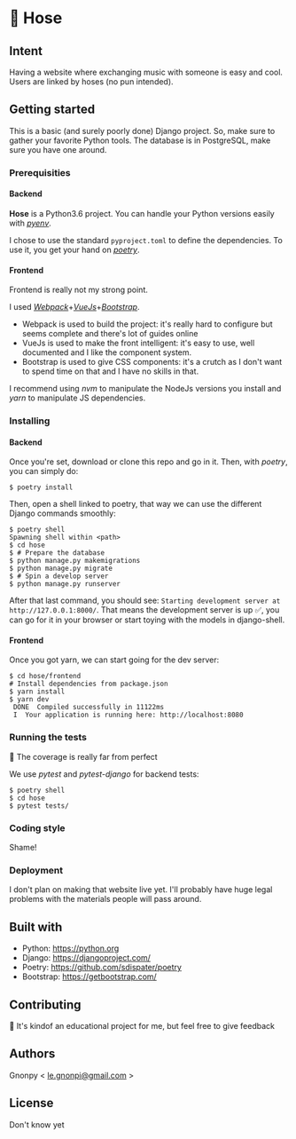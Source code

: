 # 🚿 Hose

## Intent
Having a website where exchanging music with someone is easy and cool.
Users are linked by hoses (no pun intended).

## Getting started

This is a basic (and surely poorly done) Django project.
So, make sure to gather your favorite Python tools.
The database is in PostgreSQL, make sure you have one around.

### Prerequisities

#### Backend

**Hose** is a Python3.6 project.
You can handle your Python versions easily with [*pyenv*](https://github.com/pyenv/pyenv).

I chose to use the standard `pyproject.toml` to define the dependencies.
To use it, you get your hand on [*poetry*](https://github.com/sdispater/poetry).

#### Frontend

Frontend is really not my strong point.

I used [*Webpack*](https://webpack.js.org/)+[*VueJs*](https://vuejs.org/)+[*Bootstrap*](https://getbootstrap.com/).
* Webpack is used to build the project: 
it's really hard to configure but seems complete and there's lot of guides online
* VueJs is used to make the front intelligent:
it's easy to use, well documented and I like the component system.
* Bootstrap is used to give CSS components:
it's a crutch as I don't want to spend time on that and I have no skills in that.

I recommend using *nvm* to manipulate the NodeJs versions you install
and *yarn* to manipulate JS dependencies. 

### Installing

#### Backend

Once you're set, download or clone this repo and go in it.
Then, with *poetry*, you can simply do:
```
$ poetry install
```
Then, open a shell linked to poetry, 
that way we can use the different Django commands smoothly:
```
$ poetry shell
Spawning shell within <path>
$ cd hose
$ # Prepare the database 
$ python manage.py makemigrations
$ python manage.py migrate
$ # Spin a develop server
$ python manage.py runserver
```
After that last command, you should see:
`Starting development server at http://127.0.0.1:8000/`.
That means the development server is up ✅,
you can go for it in your browser or
start toying with the models in django-shell.

#### Frontend

Once you got yarn,
we can start going for the dev server:
```
$ cd hose/frontend
# Install dependencies from package.json
$ yarn install
$ yarn dev
 DONE  Compiled successfully in 11122ms
 I  Your application is running here: http://localhost:8080
```

### Running the tests
🔧
The coverage is really far from perfect

We use *pytest* and *pytest-django* for backend tests:
```
$ poetry shell
$ cd hose
$ pytest tests/
```

### Coding style

Shame!

### Deployment

I don't plan on making that website live yet.
I'll probably have huge legal problems with the materials people will pass around.

## Built with

* Python: https://python.org
* Django: https://djangoproject.com/
* Poetry: https://github.com/sdispater/poetry
* Bootstrap: https://getbootstrap.com/

## Contributing

🙉
It's kindof an educational project for me,
but feel free to give feedback 

## Authors

Gnonpy < le.gnonpi@gmail.com >

## License

Don't know yet
